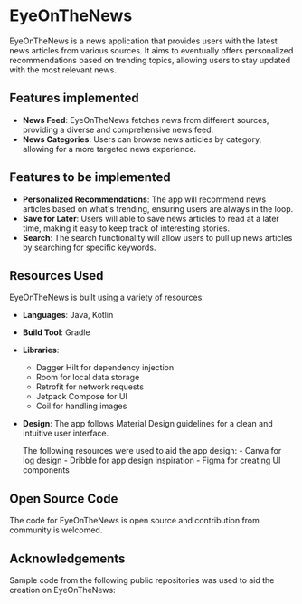 # EyeOnTheNews

EyeOnTheNews is a news application that provides users with the latest news articles from various sources. 
It aims to eventually offers personalized recommendations based on trending topics, allowing users to stay updated with the most relevant news.

## Features implemented

- **News Feed**: EyeOnTheNews fetches news from different sources, providing a diverse and comprehensive news feed.
- **News Categories**: Users can browse news articles by category, allowing for a more targeted news experience.

## Features to be implemented

- **Personalized Recommendations**: The app will recommend news articles based on what's trending, ensuring users are always in the loop.
- **Save for Later**: Users will able to save news articles to read at a later time, making it easy to keep track of interesting stories.
- **Search**: The search functionality will allow users to pull up news articles by searching for specific keywords.

## Resources Used

EyeOnTheNews is built using a variety of resources:

- **Languages**: Java, Kotlin
- **Build Tool**: Gradle
- **Libraries**:
    - Dagger Hilt for dependency injection
    - Room for local data storage
    - Retrofit for network requests
    - Jetpack Compose for UI
    - Coil for handling images
- **Design**: The app follows Material Design guidelines for a clean and intuitive user interface.
  
  The following resources were used to aid the app design:
      - Canva for log design
      - Dribble for app design inspiration
      - Figma for creating UI components 
      

## Open Source Code

The code for EyeOnTheNews is open source and contribution from community is welcomed.

## Acknowledgements

Sample code from the following public repositories was used to aid the creation on EyeOnTheNews: 
